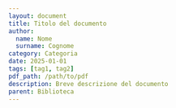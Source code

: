```yaml
---
layout: document
title: Titolo del documento
author:
  name: Nome
  surname: Cognome
category: Categoria
date: 2025-01-01
tags: [tag1, tag2]
pdf_path: /path/to/pdf
description: Breve descrizione del documento
parent: Biblioteca
---
```

